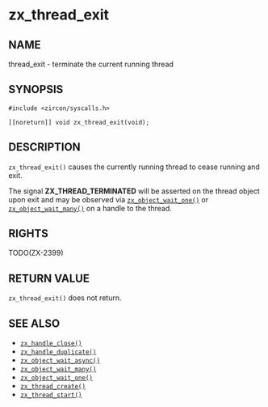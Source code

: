 # zx_thread_exit

## NAME

<!-- Updated by update-docs-from-abigen, do not edit. -->

thread_exit - terminate the current running thread

## SYNOPSIS

<!-- Updated by update-docs-from-abigen, do not edit. -->

```
#include <zircon/syscalls.h>

[[noreturn]] void zx_thread_exit(void);
```

## DESCRIPTION

`zx_thread_exit()` causes the currently running thread to cease
running and exit.

The signal **ZX_THREAD_TERMINATED** will be asserted on the thread
object upon exit and may be observed via [`zx_object_wait_one()`]
or [`zx_object_wait_many()`] on a handle to the thread.

## RIGHTS

<!-- Updated by update-docs-from-abigen, do not edit. -->

TODO(ZX-2399)

## RETURN VALUE

`zx_thread_exit()` does not return.

## SEE ALSO

 - [`zx_handle_close()`]
 - [`zx_handle_duplicate()`]
 - [`zx_object_wait_async()`]
 - [`zx_object_wait_many()`]
 - [`zx_object_wait_one()`]
 - [`zx_thread_create()`]
 - [`zx_thread_start()`]

<!-- References updated by update-docs-from-abigen, do not edit. -->

[`zx_handle_close()`]: handle_close.md
[`zx_handle_duplicate()`]: handle_duplicate.md
[`zx_object_wait_async()`]: object_wait_async.md
[`zx_object_wait_many()`]: object_wait_many.md
[`zx_object_wait_one()`]: object_wait_one.md
[`zx_thread_create()`]: thread_create.md
[`zx_thread_start()`]: thread_start.md
